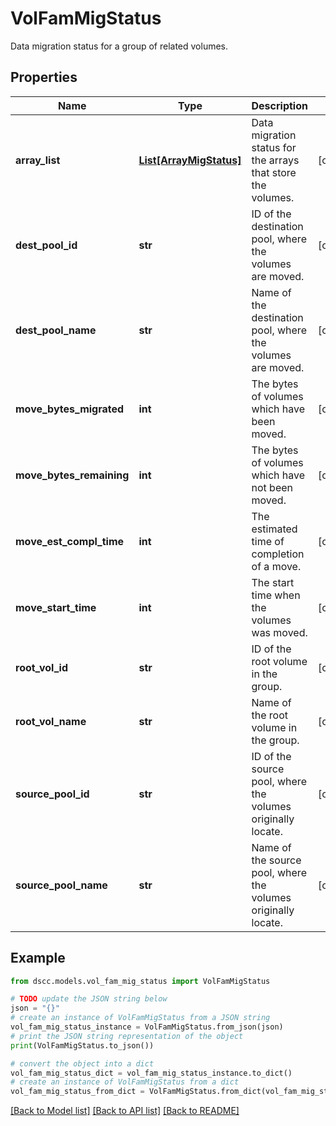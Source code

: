 # VolFamMigStatus

Data migration status for a group of related volumes.

## Properties

Name | Type | Description | Notes
------------ | ------------- | ------------- | -------------
**array_list** | [**List[ArrayMigStatus]**](ArrayMigStatus.md) | Data migration status for the arrays that store the volumes. | [optional] 
**dest_pool_id** | **str** | ID of the destination pool, where the volumes are moved. | [optional] 
**dest_pool_name** | **str** | Name of the destination pool, where the volumes are moved. | [optional] 
**move_bytes_migrated** | **int** | The bytes of volumes which have been moved. | [optional] 
**move_bytes_remaining** | **int** | The bytes of volumes which have not been moved. | [optional] 
**move_est_compl_time** | **int** | The estimated time of completion of a move. | [optional] 
**move_start_time** | **int** | The start time when the volumes was moved. | [optional] 
**root_vol_id** | **str** | ID of the root volume in the group. | [optional] 
**root_vol_name** | **str** | Name of the root volume in the group. | [optional] 
**source_pool_id** | **str** | ID of the source pool, where the volumes originally locate. | [optional] 
**source_pool_name** | **str** | Name of the source pool, where the volumes originally locate. | [optional] 

## Example

```python
from dscc.models.vol_fam_mig_status import VolFamMigStatus

# TODO update the JSON string below
json = "{}"
# create an instance of VolFamMigStatus from a JSON string
vol_fam_mig_status_instance = VolFamMigStatus.from_json(json)
# print the JSON string representation of the object
print(VolFamMigStatus.to_json())

# convert the object into a dict
vol_fam_mig_status_dict = vol_fam_mig_status_instance.to_dict()
# create an instance of VolFamMigStatus from a dict
vol_fam_mig_status_from_dict = VolFamMigStatus.from_dict(vol_fam_mig_status_dict)
```
[[Back to Model list]](../README.md#documentation-for-models) [[Back to API list]](../README.md#documentation-for-api-endpoints) [[Back to README]](../README.md)


